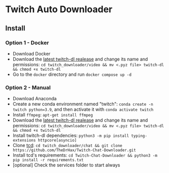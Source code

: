 # Twitch Auto Downloader

## Install

### Option 1 - Docker

- Download Docker
- Download the [latest twitch-dl realease](https://github.com/ihabunek/twitch-dl/releases/latest) and change its name and permissions: `cd twitch_downloader/video && mv <.pyz file> twitch-dl && chmod +x twitch-dl`
- Go to the `docker` directory and run `docker compose up -d`

### Option 2 - Manual

- Download Anaconda
- Create a new conda environment named "twitch": `conda create -n twitch python=3.9`, and then activate it with `conda activate twitch`
- Install `ffmpeg`: `apt-get install ffmpeg`
- Download the [latest twitch-dl realease](https://github.com/ihabunek/twitch-dl/releases/latest) and change its name and permissions: `cd twitch_downloader/video && mv <.pyz file> twitch-dl && chmod +x twitch-dl`
- Install twitch-dl dependencies: `python3 -m pip install typing-extensions httpcore[asyncio]`
- Clone [tcd](https://github.com/TheDrHax/Twitch-Chat-Downloader): `cd twitch_downloader/chat && git clone https://github.com/TheDrHax/Twitch-Chat-Downloader.git`
- Install tcd's requirements: `cd Twitch-Chat-Downloader && python3 -m pip install -r requirements.txt`
- [optional] Check the services folder to start always